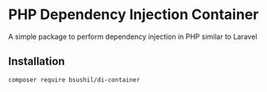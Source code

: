 # PHP Dependency Injection Container
A simple package to perform dependency injection in PHP similar to Laravel

## Installation

`composer require bsushil/di-container`